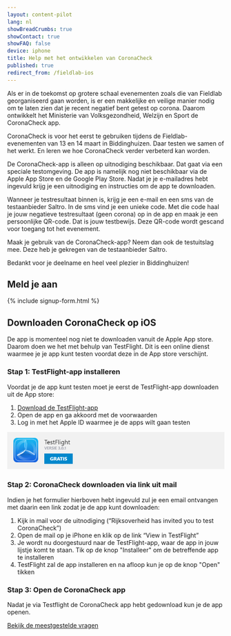 ```yaml
---
layout: content-pilot
lang: nl
showBreadCrumbs: true
showContact: true
showFAQ: false
device: iphone
title: Help met het ontwikkelen van CoronaCheck
published: true
redirect_from: /fieldlab-ios
---
```

Als er in de toekomst op grotere schaal evenementen zoals die van Fieldlab georganiseerd gaan worden, is er een makkelijke en veilige manier nodig om te laten zien dat je recent negatief bent getest op corona. Daarom ontwikkelt het Ministerie van Volksgezondheid, Welzijn en Sport de CoronaCheck app.

CoronaCheck is voor het eerst te gebruiken tijdens de Fieldlab-evenementen van 13 en 14 maart in Biddinghuizen. Daar testen we samen of het werkt. En leren we hoe CoronaCheck verder verbeterd kan worden. 

De CoronaCheck-app is alleen op uitnodiging beschikbaar. Dat gaat via een speciale testomgeving. De app is namelijk nog niet beschikbaar via de Apple App Store en de Google Play Store. Nadat je je e-mailadres hebt ingevuld krijg je een uitnodiging en instructies om de app te downloaden.

Wanneer je testresultaat binnen is, krijg je een e-mail en een sms van de testaanbieder Saltro. In de sms vind je een unieke code. Met die code haal je jouw negatieve testresultaat (geen corona) op in de app en maak je een persoonlijke QR-code. Dat is jouw testbewijs. Deze QR-code wordt gescand voor toegang tot het evenement.

Maak je gebruik van de CoronaCheck-app? Neem dan ook de testuitslag mee. Deze heb je gekregen van de testaanbieder Saltro.

Bedankt voor je deelname en heel veel plezier in Biddinghuizen!

## Meld je aan

{% include signup-form.html %}

## Downloaden CoronaCheck op iOS
De app is momenteel nog niet te downloaden vanuit de Apple App store. Daarom doen we het met behulp van TestFlight. Dit is een online dienst waarmee je je app kunt testen voordat deze in de App store verschijnt.

### Stap 1: TestFlight-app installeren 
Voordat je de app kunt testen moet je eerst de TestFlight-app downloaden uit de App store:

1. <a href="https://www.iculture.nl/app/899247664/8" rel="noreferrer noopener" target="_blank">Download de TestFlight-app</a>
2. Open de app en ga akkoord met de voorwaarden
3. Log in met het Apple ID waarmee je de apps wilt gaan testen

![img](/img/fieldlab-appinstallatie.png)

### Stap 2: CoronaCheck downloaden via link uit mail
Indien je het formulier hierboven hebt ingevuld zul je een email ontvangen met daarin een link zodat je de app kunt downloaden:

1. Kijk in mail voor de uitnodiging (“Rijksoverheid has invited you to test CoronaCheck”) 
2. Open de mail op je iPhone en klik op de link “View in TestFlight”
3. Je wordt nu doorgestuurd naar de TestFlight-app, waar de app in jouw lijstje komt te staan. Tik op de knop "Installeer" om de betreffende app te installeren
4. TestFlight zal de app installeren en na afloop kun je op de knop "Open" tikken

### Stap 3: Open de CoronaCheck app
Nadat je via Testflight de CoronaCheck app hebt gedownload kun je de app openen.

[Bekijk de meestgestelde vragen](/faq)
